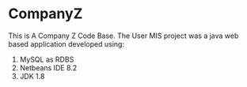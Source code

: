# CompanyZ
This is A Company Z Code Base.
The User MIS project was a java web based application developed using:
1. MySQL as RDBS
2. Netbeans IDE 8.2 
3. JDK 1.8
